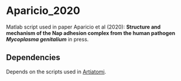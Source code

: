 # Aparicio_2020

Matlab script used in paper Aparicio et al (2020): **Structure and mechanism of the Nap adhesion complex from the human
pathogen *Mycoplasma genitalium*** in press. 

## Dependencies

Depends on the scripts used in [Artiatomi](https://github.com/uermel/Artiatomi).
